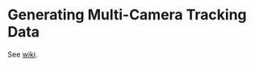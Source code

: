 # Generating Multi-Camera Tracking Data

See [wiki](https://github.com/fubel/synthehicle/wiki/Data-Creation).
